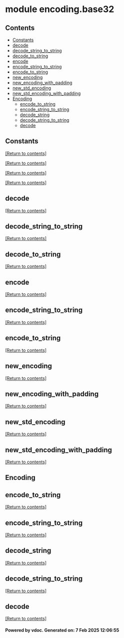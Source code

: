 # module encoding.base32


## Contents
- [Constants](#Constants)
- [decode](#decode)
- [decode_string_to_string](#decode_string_to_string)
- [decode_to_string](#decode_to_string)
- [encode](#encode)
- [encode_string_to_string](#encode_string_to_string)
- [encode_to_string](#encode_to_string)
- [new_encoding](#new_encoding)
- [new_encoding_with_padding](#new_encoding_with_padding)
- [new_std_encoding](#new_std_encoding)
- [new_std_encoding_with_padding](#new_std_encoding_with_padding)
- [Encoding](#Encoding)
  - [encode_to_string](#encode_to_string)
  - [encode_string_to_string](#encode_string_to_string)
  - [decode_string](#decode_string)
  - [decode_string_to_string](#decode_string_to_string)
  - [decode](#decode)

## Constants
[[Return to contents]](#Contents)

[[Return to contents]](#Contents)

[[Return to contents]](#Contents)

[[Return to contents]](#Contents)

## decode
[[Return to contents]](#Contents)

## decode_string_to_string
[[Return to contents]](#Contents)

## decode_to_string
[[Return to contents]](#Contents)

## encode
[[Return to contents]](#Contents)

## encode_string_to_string
[[Return to contents]](#Contents)

## encode_to_string
[[Return to contents]](#Contents)

## new_encoding
[[Return to contents]](#Contents)

## new_encoding_with_padding
[[Return to contents]](#Contents)

## new_std_encoding
[[Return to contents]](#Contents)

## new_std_encoding_with_padding
[[Return to contents]](#Contents)

## Encoding
## encode_to_string
[[Return to contents]](#Contents)

## encode_string_to_string
[[Return to contents]](#Contents)

## decode_string
[[Return to contents]](#Contents)

## decode_string_to_string
[[Return to contents]](#Contents)

## decode
[[Return to contents]](#Contents)

#### Powered by vdoc. Generated on: 7 Feb 2025 12:06:55
